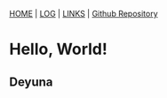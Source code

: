 [HOME](.) | [LOG](TXT/mylog.txt) | [LINKS](LINKS/) | [Github Repository](https://github.com/deyuna/os212/)

# Hello, World!

## Deyuna


